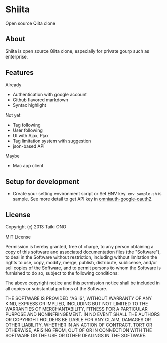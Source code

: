 # Shiita
Open source Qiita clone

## About
Shiita is open source Qiita clone, especially for private gourp such as enterprise.

## Features
Already

- Authentication with google account
- Github flavored markdown
- Syntax highlight

Not yet
- Tag following
- User following
- UI with Ajax, Pjax
- Tag limitation system with suggestion
- json-based API

Maybe
- Mac app client

## Setup for development
* Create your setting environment script or Set ENV key. `env_sample.sh` is sample. See more detail to get API key in [omniauth-google-oauth2](https://github.com/zquestz/omniauth-google-oauth2).

## License
Copyright (c) 2013 Taiki ONO

MIT License

Permission is hereby granted, free of charge, to any person obtaining
a copy of this software and associated documentation files (the
"Software"), to deal in the Software without restriction, including
without limitation the rights to use, copy, modify, merge, publish,
distribute, sublicense, and/or sell copies of the Software, and to
permit persons to whom the Software is furnished to do so, subject to
the following conditions:

The above copyright notice and this permission notice shall be
included in all copies or substantial portions of the Software.

THE SOFTWARE IS PROVIDED "AS IS", WITHOUT WARRANTY OF ANY KIND,
EXPRESS OR IMPLIED, INCLUDING BUT NOT LIMITED TO THE WARRANTIES OF
MERCHANTABILITY, FITNESS FOR A PARTICULAR PURPOSE AND
NONINFRINGEMENT. IN NO EVENT SHALL THE AUTHORS OR COPYRIGHT HOLDERS BE
LIABLE FOR ANY CLAIM, DAMAGES OR OTHER LIABILITY, WHETHER IN AN ACTION
OF CONTRACT, TORT OR OTHERWISE, ARISING FROM, OUT OF OR IN CONNECTION
WITH THE SOFTWARE OR THE USE OR OTHER DEALINGS IN THE SOFTWARE.
